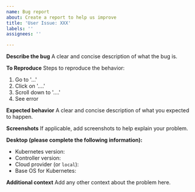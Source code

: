 ```yaml
---
name: Bug report
about: Create a report to help us improve
title: 'User Issue: XXX'
labels: ''
assignees: ''

---
```


**Describe the bug**
A clear and concise description of what the bug is.

**To Reproduce**
Steps to reproduce the behavior:
1. Go to '...'
2. Click on '....'
3. Scroll down to '....'
4. See error

**Expected behavior**
A clear and concise description of what you expected to happen.

**Screenshots**
If applicable, add screenshots to help explain your problem.

**Desktop (please complete the following information):**
 - Kubernetes version:
 - Controller version:
 - Cloud provider (or `local`):
 - Base OS for Kubernetes: 

**Additional context**
Add any other context about the problem here.
